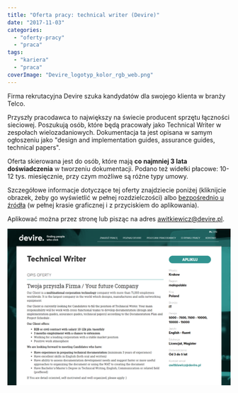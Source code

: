 ```yaml
---
title: "Oferta pracy: technical writer (Devire)"
date: "2017-11-03"
categories: 
  - "oferty-pracy"
  - "praca"
tags: 
  - "kariera"
  - "praca"
coverImage: "Devire_logotyp_kolor_rgb_web.png"
---
```


Firma rekrutacyjna Devire szuka kandydatów dla swojego klienta w branży Telco.

Przyszły pracodawca to największy na świecie producent sprzętu łączności sieciowej. Poszukują osób, które będą pracowały jako Technical Writer w zespołach wielozadaniowych. Dokumentacja ta jest opisana w samym ogłoszeniu jako "design and implementation guides, assurance guides, technical papers".

Oferta skierowana jest do osób, które mają **co najmniej 3 lata doświadczenia** w tworzeniu dokumentacji. Podano też widełki płacowe: 10-12 tys. miesięcznie, przy czym możliwe są różne typy umowy.

Szczegółowe informacje dotyczące tej oferty znajdziecie poniżej (kliknijcie obrazek, żeby go wyświetlić w pełnej rozdzielczości) albo [bezpośrednio u źródła](http://www.devire.pl/pojedyncza-oferta/?oferta=1665) (w pełnej krasie graficznej i z przyciskiem do aplikowania).

Aplikować można przez stronę lub pisząc na adres [awitkiewicz@devire.pl](mailto:awitkiewicz@devire.pl).

[![zrzut ekranu z ofertą pracy devire](images/devire-tech-writer-oferta.png)](http://techwriter.pl/wp-content/uploads/2017/11/devire-tech-writer-oferta.png)
